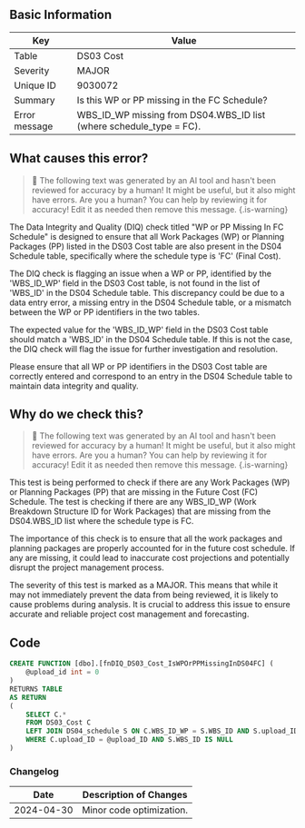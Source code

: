 ## Basic Information
| Key         | Value          |
|-------------|----------------|
| Table       | DS03 Cost |
| Severity    | MAJOR |
| Unique ID   | 9030072   |
| Summary     | Is this WP or PP missing in the FC Schedule? |
| Error message | WBS_ID_WP missing from DS04.WBS_ID list (where schedule_type = FC). |

## What causes this error?

> :robot: The following text was generated by an AI tool and hasn't been reviewed for accuracy by a human! It might be useful, but it also might have errors. Are you a human? You can help by reviewing it for accuracy! Edit it as needed then remove this message.
{.is-warning}

The Data Integrity and Quality (DIQ) check titled "WP or PP Missing In FC Schedule" is designed to ensure that all Work Packages (WP) or Planning Packages (PP) listed in the DS03 Cost table are also present in the DS04 Schedule table, specifically where the schedule type is 'FC' (Final Cost).

The DIQ check is flagging an issue when a WP or PP, identified by the 'WBS_ID_WP' field in the DS03 Cost table, is not found in the list of 'WBS_ID' in the DS04 Schedule table. This discrepancy could be due to a data entry error, a missing entry in the DS04 Schedule table, or a mismatch between the WP or PP identifiers in the two tables.

The expected value for the 'WBS_ID_WP' field in the DS03 Cost table should match a 'WBS_ID' in the DS04 Schedule table. If this is not the case, the DIQ check will flag the issue for further investigation and resolution. 

Please ensure that all WP or PP identifiers in the DS03 Cost table are correctly entered and correspond to an entry in the DS04 Schedule table to maintain data integrity and quality.
## Why do we check this?

> :robot: The following text was generated by an AI tool and hasn't been reviewed for accuracy by a human! It might be useful, but it also might have errors. Are you a human? You can help by reviewing it for accuracy! Edit it as needed then remove this message.
{.is-warning}

This test is being performed to check if there are any Work Packages (WP) or Planning Packages (PP) that are missing in the Future Cost (FC) Schedule. The test is checking if there are any WBS_ID_WP (Work Breakdown Structure ID for Work Packages) that are missing from the DS04.WBS_ID list where the schedule type is FC. 

The importance of this check is to ensure that all the work packages and planning packages are properly accounted for in the future cost schedule. If any are missing, it could lead to inaccurate cost projections and potentially disrupt the project management process. 

The severity of this test is marked as a MAJOR. This means that while it may not immediately prevent the data from being reviewed, it is likely to cause problems during analysis. It is crucial to address this issue to ensure accurate and reliable project cost management and forecasting.
## Code

```sql
CREATE FUNCTION [dbo].[fnDIQ_DS03_Cost_IsWPOrPPMissingInDS04FC] (
	@upload_id int = 0
)
RETURNS TABLE
AS RETURN
(
	SELECT C.*
	FROM DS03_Cost C
	LEFT JOIN DS04_schedule S ON C.WBS_ID_WP = S.WBS_ID AND S.upload_ID = @upload_ID AND S.schedule_type = 'FC'
	WHERE C.upload_ID = @upload_ID AND S.WBS_ID IS NULL
)
```

### Changelog

| Date       | Description of Changes   |
| ---------- | ------------------------ |
| 2024-04-30 | Minor code optimization. |
